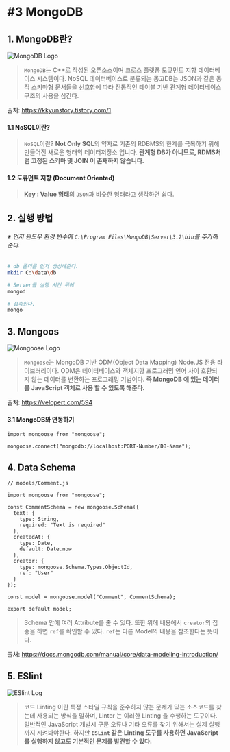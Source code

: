 # #3 MongoDB

## 1. MongoDB란?

![MongoDB Logo](https://webassets.mongodb.com/_com_assets/cms/MongoDB-Logo-5c3a7405a85675366beb3a5ec4c032348c390b3f142f5e6dddf1d78e2df5cb5c.png)

> `MongoDB`는 C++로 작성된 오픈소스이며 크로스 플랫폼 도큐먼트 지향 데이터베이스 시스템이다. NoSQL 데이터베이스로 분류되는 몽고DB는 JSON과 같은 동적 스키마형 문서들을 선호함에 따라 전통적인 테이블 기반 관계형 데이터베이스 구조의 사용을 삼간다.

출처: https://kkyunstory.tistory.com/1

#### 1.1 NoSQL이란?

> `NoSQL`이란? **Not Only SQL**의 약자로 기존의 RDBMS의 한계를 극복하기 위해 만들어진 새로운 형태의 데이터저장소 입니다. **관계형 DB가 아니므로, RDMS처럼 고정된 스키마 및 JOIN 이 존재하지 않습니다.**

#### 1.2 도큐먼트 지향 (Document Oriented)

> **Key : Value 형태**의 `JSON`과 비슷한 형태라고 생각하면 쉽다.

## 2. 실행 방법

###### ※ 먼저 윈도우 환경 변수에 `C:\Program Files\MongoDB\Server\3.2\bin`를 추가해준다.

```bash
# db 폴더를 먼저 생성해준다.
mkdir C:\data\db

# Server를 실행 시킨 뒤에
mongod

# 접속한다.
mongo
```

## 3. Mongoos

![Mongoose Logo](https://res.cloudinary.com/dxwefujke/image/upload/v1528398729/20160620102203_885_o1fgwu.jpg)

> `Mongoose`는 MongoDB 기반 ODM(Object Data Mapping) Node.JS 전용 라이브러리이다. ODM은 데이터베이스와 객체지향 프로그래밍 언어 사이 호환되지 않는 데이터를 변환하는 프로그래밍 기법이다. **즉 MongoDB 에 있는 데이터를 JavaScript 객체로 사용 할 수 있도록 해준다.**

출처: https://velopert.com/594

#### 3.1 MongoDB와 연동하기

```JS
import mongoose from "mongoose";

mongoose.connect("mongodb://localhost:PORT-Number/DB-Name");
```

## 4. Data Schema

```JS
// models/Comment.js

import mongoose from "mongoose";

const CommentSchema = new mongoose.Schema({
  text: {
    type: String,
    required: "Text is required"
  },
  createdAt: {
    type: Date,
    default: Date.now
  },
  creator: {
    type: mongoose.Schema.Types.ObjectId,
    ref: "User"
  }
});

const model = mongoose.model("Comment", CommentSchema);

export default model;
```

> Schema 안에 여러 Attribute를 줄 수 있다. 또한 위에 내용에서 `creator`의 집중을 하면 `ref`를 확인할 수 있다. `ref`는 다른 Model의 내용을 참조한다는 뜻이다.

출처: https://docs.mongodb.com/manual/core/data-modeling-introduction/

## 5. ESlint

![ESlint Log](https://cdn-images-1.medium.com/max/1600/1*TPkhIqPgVzFSSpwdlVwhVw.png)

> 코드 Linting 이란 특정 스타일 규칙을 준수하지 않는 문제가 있는 소스코드를 찾는데 사용되는 방식을 말하며, Linter 는 이러한 Linting 을 수행하는 도구이다. 일반적인 JavaScript 개발시 구문 오류나 기타 오류를 찾기 위해서는 실제 실행까지 시켜봐야한다. 하지만 **`ESLint` 같은 Linting 도구를 사용하면 JavaScript를 실행하지 않고도 기본적인 문제를 발견할 수 있다.**
